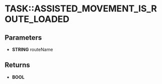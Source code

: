 # TASK::ASSISTED_MOVEMENT_IS_ROUTE_LOADED

## Parameters
* **STRING** routeName

## Returns
* **BOOL**